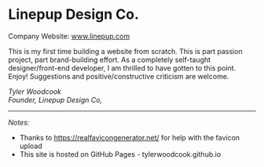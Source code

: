 # Linepup Design Co.  
Company Website: www.linepup.com  

This is my first time building a website from scratch. This is part passion project, part brand-building effort. As a completely self-taught designer/front-end developer, I am thrilled to have gotten to this point. Enjoy! Suggestions and positive/constructive criticism are welcome.

*Tyler Woodcook*  
*Founder, Linepup Design Co,*

---

*Notes:*  
- Thanks to https://realfavicongenerator.net/ for help with the favicon upload
- This site is hosted on GitHub Pages - tylerwoodcook.github.io
